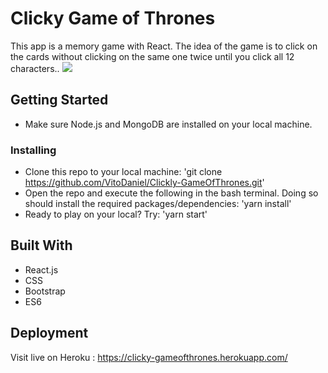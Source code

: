 # Clicky Game of Thrones

This app is a memory game with React. The idea of the game is to click on the cards without clicking on the same one twice until you click all 12 characters.. 
![](public/assets/img/SS.png)


## Getting Started

* Make sure Node.js and MongoDB are installed on your local machine.

### Installing

* Clone this repo to your local machine: 'git clone https://github.com/VitoDaniel/Clickly-GameOfThrones.git'
* Open the repo and execute the following in the bash terminal. Doing so should install the required packages/dependencies: 'yarn install'
* Ready to play on your local? Try: 'yarn start'


## Built With

* React.js
* CSS
* Bootstrap
* ES6


## Deployment

Visit live on Heroku : https://clicky-gameofthrones.herokuapp.com/
